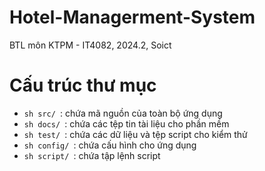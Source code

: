 # Hotel-Managerment-System
BTL môn KTPM - IT4082, 2024.2, Soict

# Cấu trúc thư mục
- ```sh src/ ```: chứa mã nguồn của toàn bộ ứng dụng
- ```sh docs/ ```: chứa các tệp tin tài liệu cho phần mềm
- ```sh test/ ```: chứa các dữ liệu và tệp script cho kiểm thử
- ```sh config/ ```: chứa cấu hình cho ứng dụng
- ```sh script/ ```: chứa tập lệnh script
